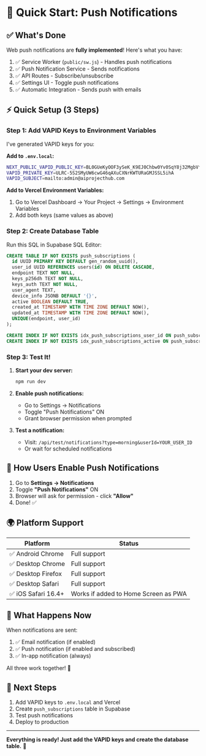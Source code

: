 # 🚀 Quick Start: Push Notifications

## ✅ What's Done

Web push notifications are **fully implemented**! Here's what you have:

1. ✅ Service Worker (`public/sw.js`) - Handles push notifications
2. ✅ Push Notification Service - Sends notifications
3. ✅ API Routes - Subscribe/unsubscribe
4. ✅ Settings UI - Toggle push notifications
5. ✅ Automatic Integration - Sends push with emails

## ⚡ Quick Setup (3 Steps)

### Step 1: Add VAPID Keys to Environment Variables

I've generated VAPID keys for you:

**Add to `.env.local`:**
```bash
NEXT_PUBLIC_VAPID_PUBLIC_KEY=BL0GUeKyOOF3ySeK_K9EJ0Chbw0Yv0SqY8j32MgbVfwjHdnm0k8pqEw4bSS5oPPutJUyr2u48k6GeGldvA6XIEY
VAPID_PRIVATE_KEY=ULRC-5S2SMyUW6cwG46qAXuCXNrKWTURaGMJSSL5ihA
VAPID_SUBJECT=mailto:admin@aiprojecthub.com
```

**Add to Vercel Environment Variables:**
1. Go to Vercel Dashboard → Your Project → Settings → Environment Variables
2. Add both keys (same values as above)

### Step 2: Create Database Table

Run this SQL in Supabase SQL Editor:

```sql
CREATE TABLE IF NOT EXISTS push_subscriptions (
  id UUID PRIMARY KEY DEFAULT gen_random_uuid(),
  user_id UUID REFERENCES users(id) ON DELETE CASCADE,
  endpoint TEXT NOT NULL,
  keys_p256dh TEXT NOT NULL,
  keys_auth TEXT NOT NULL,
  user_agent TEXT,
  device_info JSONB DEFAULT '{}',
  active BOOLEAN DEFAULT TRUE,
  created_at TIMESTAMP WITH TIME ZONE DEFAULT NOW(),
  updated_at TIMESTAMP WITH TIME ZONE DEFAULT NOW(),
  UNIQUE(endpoint, user_id)
);

CREATE INDEX IF NOT EXISTS idx_push_subscriptions_user_id ON push_subscriptions(user_id);
CREATE INDEX IF NOT EXISTS idx_push_subscriptions_active ON push_subscriptions(active);
```

### Step 3: Test It!

1. **Start your dev server:**
   ```bash
   npm run dev
   ```

2. **Enable push notifications:**
   - Go to Settings → Notifications
   - Toggle "Push Notifications" ON
   - Grant browser permission when prompted

3. **Test a notification:**
   - Visit: `/api/test/notifications?type=morning&userId=YOUR_USER_ID`
   - Or wait for scheduled notifications

## 📱 How Users Enable Push Notifications

1. Go to **Settings → Notifications**
2. Toggle **"Push Notifications"** ON
3. Browser will ask for permission - click **"Allow"**
4. Done! ✅

## 🌍 Platform Support

| Platform | Status |
|----------|--------|
| ✅ Android Chrome | Full support |
| ✅ Desktop Chrome | Full support |
| ✅ Desktop Firefox | Full support |
| ✅ Desktop Safari | Full support |
| ✅ iOS Safari 16.4+ | Works if added to Home Screen as PWA |

## 🔧 What Happens Now

When notifications are sent:
1. ✅ Email notification (if enabled)
2. ✅ Push notification (if enabled and subscribed)
3. ✅ In-app notification (always)

All three work together! 🎉

## 📝 Next Steps

1. Add VAPID keys to `.env.local` and Vercel
2. Create `push_subscriptions` table in Supabase
3. Test push notifications
4. Deploy to production

---

**Everything is ready! Just add the VAPID keys and create the database table.** 🚀

